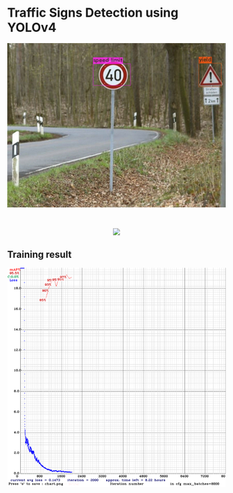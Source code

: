 # Traffic Signs Detection using YOLOv4


<p align="center"><img src="./predict_result.jpg" width=640></img></p>
<br>

<p align="center"><img src="./yolov4_sign_detections.gif" width=640></img></p>


## Training result
<p align="center"><img src="./chart.png" width=640></img></p>
